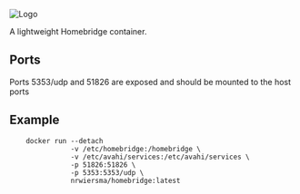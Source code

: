 ![Logo](http://svg.wiersma.co.za/github/project?lang=docker&title=homebridge)

A lightweight Homebridge container.

## Ports

Ports 5353/udp and 51826 are exposed and should be mounted to the host ports

## Example

```
    docker run --detach
               -v /etc/homebridge:/homebridge \
               -v /etc/avahi/services:/etc/avahi/services \
               -p 51826:51826 \
               -p 5353:5353/udp \
               nrwiersma/homebridge:latest
```